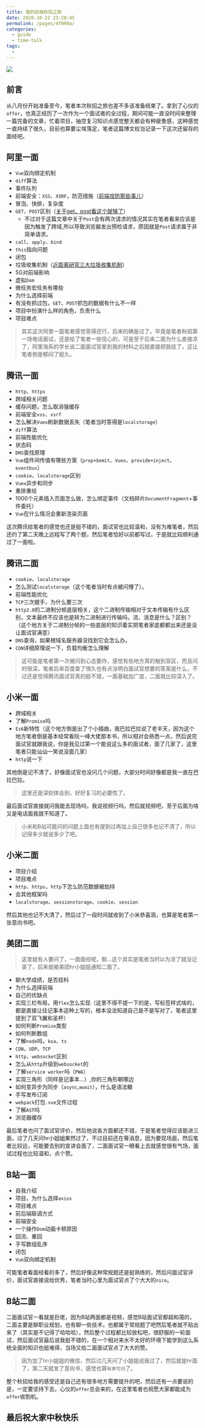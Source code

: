 ```yaml
---
title: 我的前端秋招之旅
date: 2020-10-22 23:28:45
permalink: /pages/4f099a/
categories:
  - guide
  - time-talk
tags:
  - 
---
```


![](https://my-blog-1257398419.cos.ap-chengdu.myqcloud.com/blog/2.jpg)

## 前言
从八月份开始准备至今，笔者本次秋招之旅也差不多该准备结束了。拿到了心仪的`offer`，也真正经历了一次作为一个面试者的全过程，期间可能一直没时间来整理一篇完备的文章，忙着项目，抽空复习知识点感觉整天都会有种疲惫感，这种感觉一直持续了很久，目前也算要尘埃落定，笔者这篇博文权当记录一下这次还留存的面经吧。


## 阿里一面
* `Vue`双向绑定机制
* `diff`算法
* 事件队列
* 前端安全：`XSS`、`XSRF`，防范措施（[前端攻防那些事儿](https://github.com/ljianshu/Blog/issues/56)）
* 冒泡、快排，复杂度
* `GET`、`POST`区别（[关于get、post看这个就够了](https://user-gold-cdn.xitu.io/2019/9/13/16d28452292d9562)）
    * 不过对于这篇文章中关于`Post`会有两次请求的情况其实在笔者看来应该是因为触发了跨域,所以导致浏览器发出预检请求，原因就是`Post`请求属于非简单请求。   
* `call`、`apply`、`bind`
* `this`指向问题
* 闭包
* 垃圾收集机制（[近距离研究三大垃圾收集机制](https://user-gold-cdn.xitu.io/2019/9/13/16d2846a7fa670cf)）
* 5G对前端影响
* 虚拟`Dom`
* 微任务宏任务有哪些
* 为什么选择前端
* 有没有抓过包，`GET`、`POST`抓包的数据有什么不一样
* 项目中扮演什么样的角色，负责什么
* 项目难点

> 其实这次阿里一面笔者感觉答得还行，后来的确是过了。毕竟是笔者秋招第一场电话面试，还是给了笔者一些信心的，可是至于后来二面为什么直接凉了，阿里淘系的学长说二面面试官拿到我的材料之后就直接把我挂了，这让笔者倒是郁闷了挺久。

## 腾讯一面
* `http`、`https`
* 跨域相关问题
* 缓存问题，怎么取消强缓存
* 前端安全`xss`、`xsrf`
* 怎么解决`Vuex`刷新数据丢失（笔者当时答得是`localstorage`）
* `diff`算法
* 前端性能优化
* 状态码
* `DNS`查找原理
* `Vue`组件间传值有哪些方案（`prop+$emit`、`Vuex`、`provide+inject`、`eventbus`）
* `cookie`、`localstorage`区别
* `Vuex`异步和同步
* 重排重绘
* 1000个元素插入页面怎么做，怎么绑定事件（文档碎片`DocumentFragment`+事件委托）
* `Vue`在什么情况会重新渲染页面

这次腾讯给笔者的感觉也还是挺不错的，面试官也比较温和，没有为难笔者，然后还约了第二天晚上远程写了两个题，然后笔者恰好以前都写过，于是就比较顺利通过了一面啦。

## 腾讯二面
* `cookie`、`localstorage`
* 怎么测试`localstorage`（这个笔者当时有点被问懵了）。
* 前端性能优化
* `TCP`三次握手，为什么要三次
* `http2.0`的二进制分帧底层相关，这个二进制传输相对于文本传输有什么区别，文本最终不应该也是转为二进制进行传输吗，流、消息是什么？区别？（这个地方关于二进制分帧的一些底层的知识着实把笔者家底都都出来还是没让面试官满意）
* `DNS`查询，如果根域名服务器没找到它会怎么办。
* `CDN`详细原理说一下，负载均衡怎么理解

> 这可能是笔者第一次被问到心态要炸，感觉有些地方真的触到盲区，而且问的很深，笔者后来百度查了很久也有点没明白面试官想要的答案是什么，不过还是觉得腾讯面试官真的挺不错，一面基础加广度，二面就比较深入了。

## 小米一面
* 跨域相关
* 了解`Promise`吗
* `Es6`新特性（这个地方倒是出了个小插曲，我巴拉巴拉说了老半天，因为这个地方笔者倒是基本经常看阮一峰大佬那本书，所以相对会熟悉一点，然后说完面试官就跟我说，你是我见过第一个能说这么多的面试者，面了几家了，这里笔者只能讪讪一笑说没面几家）
* `http`说一下

其他倒是记不清了，好像面试官也没问几个问题，大部分时间好像都是我一直在巴拉巴拉。
> 这里还是深刻体会到，好好复习的必要性了。

最后面试官直接就问我能去现场吗，我说视频行吗，然后就视频吧，至于后面为啥又是电话面我就不知道了。

> 小米和B站可能问的问题上面也有提到过再加上自己很多也记不清了，所以记得多少就说多少了吧。

## 小米二面
* 项目介绍
* 项目难点
* `http`、`https`，`http`下怎么防范数据被劫持
* 会其他框架吗
* `localstorage`、`sessionstorage`、`cookie`、`session`

然后其他也记不大清了，然后过了一段时间就收到了小米恭喜涵，也算是笔者第一张意向书吧。

## 美团二面

> 这里就有人要问了，一面面经呢，额...这个其实是笔者当时以为凉了就没记录了，后来就被美团hr小姐姐通知二面了。

* 聊大学成绩，是否挂科
* 为什么选择前端
* 自己的优缺点
* 实现三栏布局，用`flex`怎么实现（这里不得不提一下的是，写标签样式啥的，都是直接让往记事本这种上写的，根本没法知道自己是不是写对了，笔者这里提到了双飞翼和圣杯）
* 如何判断`Promise`类型
* 如何判断数组
* 了解`node`吗，`koa`、`ts`
* `CDN`、`UDP`、`TCP`
* `http`、`websocket`区别
* 怎么从`http`升级到`websocket`的
* 了解`service worker`吗（`PWA`）
* 实现三角形（同样是记事本...）,你的三角形朝哪边
* 如何变异步为同步（`async`,`await`），什么是语法糖
* 手写发布订阅
* `webpack`打包`.vue`文件过程
* 了解`AST`吗
* 浏览器缓存

最后笔者也问了面试官评价，然后他说各方面都还不错，于是笔者觉得应该能进三面，过了几天问hr小姐姐果然过了，不过目前还在等消息，因为要现场面，然后笔者比较远，可能要去别的宣讲会面了，二面面试官一眼看上去就感觉很有气场，面试过程也比较温和，点个赞。

## B站一面
* 自我介绍
* 项目，为什么选择`axios`
* 项目难点
* 前后端联调方式
* 前端安全
* 一个操作`Dom`动画卡顿原因
* 回流、重回
* 手写数组乱序
* 闭包
* `Vue`双向绑定机制

可能笔者看面经看的多了，然后好像这种常规题还是挺熟练的，然后问面试官评价，面试官直接说给优秀，笔者当时心里为面试官点了个大大的`nice`。

## B站二面
二面面试官一看就是巨佬，因为B站两面都是视频，感觉B站面试官都超和蔼的，二面主要是聊职业规划，也有聊一些技术，也都属于常规题了吧然后笔者就不贴出来了（其实是不记得了哈哈哈），然后整个过程都比较放松吧，很舒服的一轮面试，然后面试官最后说我挺不错的，在一个相对来水不太好的环境下能学到这么系统全面的知识也挺难得，当场又给二面面试官点了大大的赞。

> 因为加了hr小姐姐的微信，然后过几天问了小姐姐说我过了，然后就是hr面了，第二天就发了意向书，感觉也算`有家可归`了。

整个秋招给我的感受还是自己还有很多地方需要提升的吧，然后还有一点要说的是，一定要坚持下去，心仪的`offer`总会来的，在这里笔者也祝愿大家都能成为`offer`收割机。

## 最后祝大家中秋快乐